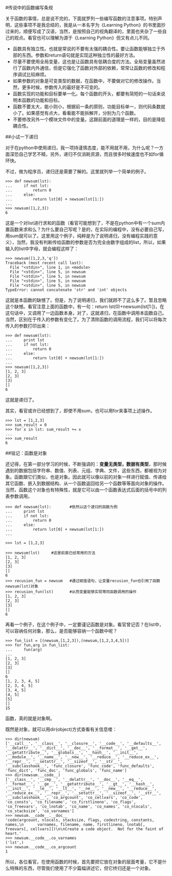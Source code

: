 #传说中的函数编写条规

关于函数的事情，总是说不完的，下面就罗列一些编写函数的注意事项。特别声明，这些事项不是我总结的，我是从一本名字为《Learning Python》的书里面抄过来的，顺便写成了汉语，当然，是按照自己的视角翻译的，里面也夹杂了一些自己的观点。看官也可以理解为源于《Learning Python》但又有点儿不同。

- 函数具有独立性。也就是常说的不要有太强的耦合性。要让函数能够独立于外部的东西。参数和return语句就是实现这种独立性的最好方法。
- 尽量不要使用全局变量，这也是让函数具有低耦合度的方法。全局变量虽然进行了函数内外通信，但是它强化了函数对外部的依赖，常常让函数的修改和程序调试比较麻烦。
- 如果参数的对象是可变类型的数据，在函数中，不要做对它的修改操作。当然，更多时候，参数传入的最好是不可变的。
- 函数实现的功能和目标要单一化。每个函数的开头，都要有简短的一句话来说明本函数的功能和目标。
- 函数不要太大，能小则小，根据前一条的原则，功能目标单一，则代码条数就小了。如果感觉有点大，看看能不能拆解开，分别为几个函数。
- 不要修改另外一个模块文件中的变量。这跟前面的道理是一样的，目的是降低耦合性。

##小试一下递归

对于在python中使用递归，我一项持谨慎态度，能不用就不用，为什么呢？一方面深恐自己学艺不精，另外，递归不仅消耗资源，而且很多时候速度也不如for循环快。

不过，做为程序员，递归还是需要了解的。这里就列举一个简单的例子。

    >>> def newsum(lst):
    ...     if not lst:
    ...         return 0
    ...     else:
    ...         return lst[0] + newsum(lst[1:])
    ... 
    >>> newsum([1,2,3])
    6

这是一个对list进行求和的函数（看官可能想到了，不是在python中有一个sum内置函数来求和么？为什么要自己写呢？是的，在实际的编程中，没有必要自己写，用sum就可以了。这里用这个例子，纯粹是为了说明递归，没有编程实践的意义），当然，我没有判断传给函数的参数是否为完全由数字组成的list，所以，如果输入的list中字母，就会编程这样了：

    >>> newsum([1,2,3,'q'])
    Traceback (most recent call last):
      File "<stdin>", line 1, in <module>
      File "<stdin>", line 5, in newsum
      File "<stdin>", line 5, in newsum
      File "<stdin>", line 5, in newsum
      File "<stdin>", line 5, in newsum
    TypeError: cannot concatenate 'str' and 'int' objects

这就是本函数的缺憾了。但是，为了说明递归，我们就顾不了这么多了。暂且忽略这个缺憾。看官注意上面的函数中，有一句：return lst(0)+newsum(lst[1:])，在这句话中，又调用了一边函数本身。对了，这就递归，在函数中调用本函数自己。当然，区别在于传入的参数有变化了。为了清除函数的调用流程，我们可以将每次传入的参数打印出来：

    >>> def newsum(lst):
    ...     print lst
    ...     if not lst:
    ...         return 0
    ...     else:
    ...         return lst[0] + newsum(lst[1:])
    ... 
    >>> newsum([1,2,3])
    [1, 2, 3]
    [2, 3]
    [3]
    []
    6

这就是递归了。

其实，看官或许已经想到了，即使不用sum，也可以用for来事项上述操作。

    >>> lst = [1,2,3]
    >>> sum_result = 0
    >>> for x in lst: sum_result += x
    ... 
    >>> sum_result
    6

##铭记：函数是对象

还记得，在第一部分学习的时候，不断强调的：**变量无类型，数据有类型**，那时候遇到的数据包括字符串、数值、列表、元组、字典、文件，这些东西，都被视为对象。函数跟它们类似，也是对象。因此就可以像以前的对象一样进行赋值、传递给其它函数、嵌入到数据结构、从一个函数返回给另一个函数等等面向对象的操作。当然，函数这个对象也有特殊性，就是它可以由一个函数表达式后面的括号中的列表参数调用。

    >>> def newsum(lst):        #依然以这个递归的函数为例
    ...     print lst
    ...     if not lst:
    ...         return 0
    ...     else:
    ...         return lst[0] + newsum(lst[1:])
    ... 
    
    >>> lst = [1,2,3]
    
    >>> newsum(lst)     #这是前面已经常用的方法
    [1, 2, 3]
    [2, 3]
    [3]
    []
    6
    >>> recusion_fun = newsum   #通过赋值语句，让变量recusion_fun也引用了函数newsum(lst)对象
    >>> recusion_fun(lst)       #从而变量能够实现等同函数调用的操作
    [1, 2, 3]
    [2, 3]
    [3]
    []
    6

再看一个例子，在这个例子中，一定要谨记函数是对象。看官曾记否？在list中，可以容纳任何对象，那么，是否能够容纳一个函数中呢？

    >>> fun_list = [(newsum,[1,2,3]),(newsum,[1,2,3,4,5])]
    >>> for fun,arg in fun_list:
    ...     fun(arg)
    ... 
    [1, 2, 3]
    [2, 3]
    [3]
    []
    6
    [1, 2, 3, 4, 5]
    [2, 3, 4, 5]
    [3, 4, 5]
    [4, 5]
    [5]
    []
    15

函数，真的就是对象啊。

既然是对象，就可以用dir(object)方式查看有关信息喽：

    >>> dir(newsum)
    ['__call__', '__class__', '__closure__', '__code__', '__defaults__', '__delattr__', '__dict__', '__doc__', '__format__', '__get__', '__getattribute__', '__globals__', '__hash__', '__init__', '__module__', '__name__', '__new__', '__reduce__', '__reduce_ex__', '__repr__', '__setattr__', '__sizeof__', '__str__', '__subclasshook__', 'func_closure', 'func_code', 'func_defaults', 'func_dict', 'func_doc', 'func_globals', 'func_name']
    >>> dir(newsum.__code__)
    ['__class__', '__cmp__', '__delattr__', '__doc__', '__eq__', '__format__', '__ge__', '__getattribute__', '__gt__', '__hash__', '__init__', '__le__', '__lt__', '__ne__', '__new__', '__reduce__', '__reduce_ex__', '__repr__', '__setattr__', '__sizeof__', '__str__', '__subclasshook__', 'co_argcount', 'co_cellvars', 'co_code', 'co_consts', 'co_filename', 'co_firstlineno', 'co_flags', 'co_freevars', 'co_lnotab', 'co_name', 'co_names', 'co_nlocals', 'co_stacksize', 'co_varnames']
    >>> newsum.__code__.__doc__
    'code(argcount, nlocals, stacksize, flags, codestring, constants, names,\n      varnames, filename, name, firstlineno, lnotab[, freevars[, cellvars]])\n\nCreate a code object.  Not for the faint of heart.'
    >>> newsum.__code__.co_varnames  
    ('lst',)
    >>> newsum.__code__.co_argcount
    1

所以，各位看官，在使用函数的时候，首先要把它放在对象的层面考量，它不是什么特殊的东西，尽管我们使用了不少篇幅讲述它，但它终归还是一个对象。

